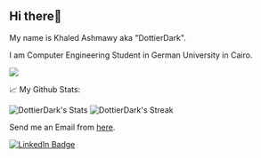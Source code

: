 ## Hi there👋

My name is Khaled Ashmawy aka "DottierDark".

I am Computer Engineering Student in German University in Cairo.


![](https://komarev.com/ghpvc/?username=DottierDark)


📈 My Github Stats:

![DottierDark's Stats](https://github-readme-stats.vercel.app/api?username=DottierDark&theme=tokyonight&show_icons=true&hide_border=false&count_private=true)
![DottierDark's Streak](https://github-readme-streak-stats.herokuapp.com/?user=DottierDark&theme=tokyonight&hide_border=false)
  


  Send me an Email from [here](mailto:ashmxwy@gmail.com).
  
  <a href="https://www.linkedin.com/in/khaled-ashmawy-268013219/" display="inline-block">
    <img src="https://img.shields.io/badge/LinkedIn-blue?style=for-the-badge&logo=linkedin&logoColor=white" alt="LinkedIn Badge"/>
  </a>

